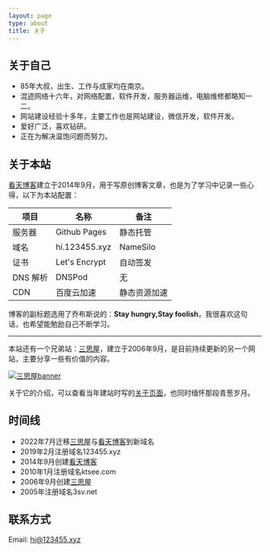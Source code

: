 ```yaml
---
layout: page
type: about
title: 关于
---
```


## 关于自己

- 85年大叔，出生、工作与成家均在南京。
- 混迹网络十六年，对网络配置，软件开发，服务器运维，电脑维修都略知一二。
- 网站建设经验十多年，主要工作也是网站建设，微信开发，软件开发。
- 爱好广泛，喜欢钻研。
- 正在为解决温饱问题而努力。

## 关于本站

[看天博客](https://hi.123455.xyz/)建立于2014年9月，用于写原创博客文章，也是为了学习中记录一些心得，以下为本站配置：

| 项目     | 名称          | 备注         |
| -------- | ------------- | ------------ |
| 服务器   | Github Pages  | 静态托管     |
| 域名     | hi.123455.xyz  | NameSilo     |
| 证书     | Let's Encrypt | 自动签发     |
| DNS 解析 | DNSPod        | 无           |
| CDN      | 百度云加速    | 静态资源加速 |

博客的副标题选用了乔布斯说的：**Stay hungry,Stay foolish**，我很喜欢这句话，也希望能勉励自己不断学习。

---

本站还有一个兄弟站：[三思屋](https://3sv.123455.xyz/)，建立于2006年9月，是目前持续更新的另一个网站，主要分享一些有价值的内容。

[![三思屋banner](https://static.ktsee.com/s1/2016/05/20160502121945434.jpg)](https://3sv.123455.xyz/p/about.html)

关于它的介绍，可以查看当年建站时写的[关于页面](https://3sv.123455.xyz/p/about.html)，也同时缅怀那段青葱岁月。

## 时间线

- 2022年7月迁移[三思屋](https://3sv.123455.xyz/)与[看天博客](https://hi.123455.xyz/)到新域名
- 2019年2月注册域名123455.xyz
- 2014年9月创建[看天博客](https://hi.123455.xyz/)
- 2010年1月注册域名ktsee.com
- 2006年9月创建[三思屋](https://web.archive.org/web/20070208022838/http://3sv.net/)
- 2005年注册域名3sv.net

## 联系方式
Email: [hi@123455.xyz](mailto:hi@123455.xyz)

